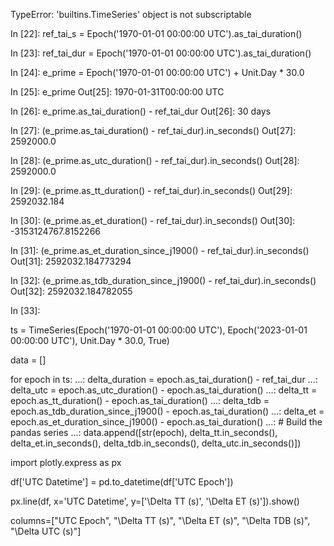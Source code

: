 TypeError: 'builtins.TimeSeries' object is not subscriptable

In [22]: ref_tai_s = Epoch('1970-01-01 00:00:00 UTC').as_tai_duration()

In [23]: ref_tai_dur = Epoch('1970-01-01 00:00:00 UTC').as_tai_duration()

In [24]: e_prime = Epoch('1970-01-01 00:00:00 UTC') + Unit.Day * 30.0

In [25]: e_prime
Out[25]: 1970-01-31T00:00:00 UTC

In [26]: e_prime.as_tai_duration() - ref_tai_dur
Out[26]: 30 days

In [27]: (e_prime.as_tai_duration() - ref_tai_dur).in_seconds()
Out[27]: 2592000.0

In [28]: (e_prime.as_utc_duration() - ref_tai_dur).in_seconds()
Out[28]: 2592000.0

In [29]: (e_prime.as_tt_duration() - ref_tai_dur).in_seconds()
Out[29]: 2592032.184

In [30]: (e_prime.as_et_duration() - ref_tai_dur).in_seconds()
Out[30]: -3153124767.8152266

In [31]: (e_prime.as_et_duration_since_j1900() - ref_tai_dur).in_seconds()
Out[31]: 2592032.184773294

In [32]: (e_prime.as_tdb_duration_since_j1900() - ref_tai_dur).in_seconds()
Out[32]: 2592032.184782055

In [33]: 

ts = TimeSeries(Epoch('1970-01-01 00:00:00 UTC'), Epoch('2023-01-01 00:00:00 UTC'), Unit.Day * 30.0, True)

data = []

 for epoch in ts:
    ...:     delta_duration = epoch.as_tai_duration() - ref_tai_dur
    ...:     delta_utc = epoch.as_utc_duration() - epoch.as_tai_duration()
    ...:     delta_tt = epoch.as_tt_duration() - epoch.as_tai_duration()
    ...:     delta_tdb = epoch.as_tdb_duration_since_j1900() - epoch.as_tai_duration()
    ...:     delta_et = epoch.as_et_duration_since_j1900() - epoch.as_tai_duration()
    ...:     # Build the pandas series
    ...:     data.append([str(epoch), delta_tt.in_seconds(), delta_et.in_seconds(), delta_tdb.in_seconds(), delta_utc.in_seconds()])

import plotly.express as px

df['UTC Datetime'] = pd.to_datetime(df['UTC Epoch'])

px.line(df, x='UTC Datetime', y=['\\Delta TT (s)', '\\Delta ET (s)']).show()

columns=["UTC Epoch", "\\Delta TT (s)", "\\Delta ET (s)", "\\Delta TDB (s)", "\\Delta UTC (s)"]
